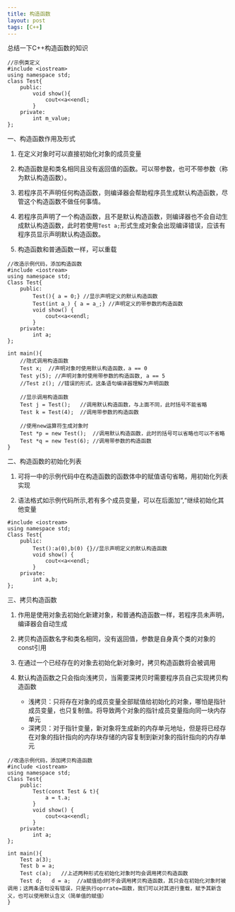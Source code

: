 ```yaml
---
title: 构造函数
layout: post
tags: [C++]
---
```


总结一下C++构造函数的知识


```
//示例类定义
#include <iostream>
using namespace std;
class Test{
	public:
		void show(){
			cout<<a<<endl;
		}
	private:
		int m_value;
};
```

一、构造函数作用及形式

1. 在定义对象时可以直接初始化对象的成员变量

2. 构造函数是和类名相同且没有返回值的函数。可以带参数，也可不带参数（称为默认构造函数）。

3. 若程序员不声明任何构造函数，则编译器会帮助程序员生成默认构造函数，尽管这个构造函数不做任何事情。

4. 若程序员声明了一个构造函数，且不是默认构造函数，则编译器也不会自动生成默认构造函数，此时若使用`Test a;`形式生成对象会出现编译错误，应该有程序员显示声明默认构造函数。

5. 构造函数和普通函数一样，可以重载

```
//改造示例代码，添加构造函数
#include <iostream>
using namespace std;
Class Test{
	public:
		Test(){ a = 0;} //显示声明定义的默认构造函数
		Test(int a_) { a = a_;} //声明定义的带参数的构造函数
		void show() {
			cout<<a<<endl;
		}
	private:
		int a;
};

int main(){
	//隐式调用构造函数
	Test x;  //声明对象时使用默认构造函数，a == 0
	Test y(5); //声明对象时使用带参数的构造函数, a == 5
	//Test z(); //错误的形式，这条语句编译器理解为声明函数

	//显示调用构造函数
	Test j = Test();   //调用默认构造函数，与上面不同，此时括号不能省略
	Test k = Test(4);  //调用带参数的构造函数

	//使用new运算符生成对象时
	Test *p = new Test();  //调用默认构造函数，此时的括号可以省略也可以不省略
	Test *q = new Test(6); //调用带参数的构造函数
}
```

二、构造函数的初始化列表

1. 可将一中的示例代码中在构造函数的函数体中的赋值语句省略，用初始化列表实现

2. 语法格式如示例代码所示,若有多个成员变量，可以在后面加“,“继续初始化其他变量

```
#include <iostream>
using namespace std;
Class Test{
	public:
		Test():a(0),b(0) {}//显示声明定义的默认构造函数
		void show() {
			cout<<a<<endl;
		}
	private:
		int a,b;
};
```


三、拷贝构造函数

1. 作用是使用对象去初始化新建对象，和普通构造函数一样，若程序员未声明，编译器会自动生成

2. 拷贝构造函数名字和类名相同，没有返回值，参数是自身真个类的对象的const引用

3. 在通过一个已经存在的对象去初始化新对象时，拷贝构造函数将会被调用

4. 默认构造函数之只会指向浅拷贝，当需要深拷贝时需要程序员自己实现拷贝构造函数

	* 浅拷贝：只将存在对象的成员变量全部赋值给初始化的对象，哪怕是指针成员变量，也只复制值。将导致两个对象的指针成员变量指向同一块内存单元
	* 深拷贝：对于指针变量，新对象将生成新的内存单元地址，但是将已经存在对象的指针指向的内存块存储的内容复制到新对象的指针指向的内存单元

```
//改造示例代码，添加拷贝构造函数
#include <iostream>
using namespace std;
Class Test{
	public:
		Test(const Test & t){
			a = t.a;
		}
		void show() {
			cout<<a<<endl;
		}
	private:
		int a;
};

int main(){
	Test a(3);
	Test b = a;
	Test c(a);   //上述两种形式在初始化对象时均会调用拷贝构造函数
	Test d;   d = a;  //a赋值给d时不会调用拷贝构造函数，其只会在初始化对象时被调用；这两条语句没有错误，只是执行oprrate=函数，我们可以对其进行重载，赋予其新含义，也可以使用默认含义（简单值的赋值）
}
```